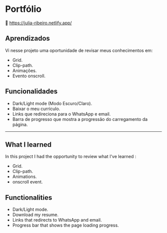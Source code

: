 
# Portfólio

🔗 https://julia-ribeiro.netlify.app/

## Aprendizados
Vi nesse projeto uma oportunidade de revisar meus conhecimentos em:
* Grid.
* Clip-path.
* Animações.
* Evento onscroll.


## Funcionalidades
* Dark/Light mode (Modo Escuro/Claro).
* Baixar o meu currículo.
* Links que redireciona para o WhatsApp e email.
* Barra de progresso que mostra a progressão do carregamento da página.

------------------------------------------------------------------------------------------------------------------------------------------------------------------------------------------------------------------------

## What I learned 
In this project I had the opportunity to review what I've learned :
* Grid.
* Clip-path.
* Animations.
* onscroll event.

## Functionalities
* Dark/Light mode.
* Download my resume.
* Links that redirects to WhatsApp and email.
* Progress bar that shows the page loading progress.







